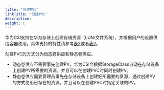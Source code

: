 ```yaml
---
title: "创建PVC"
linkTitle: "创建PVC"
description: 
weight: 1
---
```


华为CSI支持在华为存储上创建存储资源（LUN/文件系统），并根据用户的设置供给容器使用。具体支持的特性请参考[表2](/docs/compatibility-and-features/compatibility-with-huawei-enterprise-storage#table14995183994515)或者[表2](/docs/compatibility-and-features/compatibility-with-huawei-distributed-storage#table175022559255)。

创建PVC的方式分为动态卷供应和静态卷供应。

-   动态卷供应不需要事先创建PV，华为CSI会根据StorageClass自动在存储设备上创建PV所需要的资源。并且可以在创建PVC时同时创建PV。
-   静态卷供应需要管理员事先在存储设备上创建好所需要的资源，通过创建PV的方式使用已存在的资源。并且可以在创建PVC时指定关联的PV。




